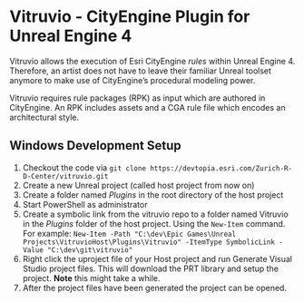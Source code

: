 # Vitruvio - CityEngine Plugin for Unreal Engine 4

Vitruvio allows the execution of Esri CityEngine *rules* within Unreal Engine 4. Therefore, an artist does not have to leave their familiar Unreal toolset anymore to make use of CityEngine’s procedural modeling power.

Vitruvio requires rule packages (RPK) as input which are authored in CityEngine. An RPK includes assets and a CGA rule file which encodes an architectural style.

## Windows Development Setup

1. Checkout the code via `git clone https://devtopia.esri.com/Zurich-R-D-Center/vitruvio.git`
2. Create a new Unreal project (called host project from now on)
3. Create a folder named *Plugins* in the root directory of the host project
4. Start PowerShell as administrator
5. Create a symbolic link from the vitruvio repo to a folder named Vitruvio in the *Plugins* folder of the host project. Using the `New-Item` command. For example: `New-Item -Path "C:\dev\Epic Games\Unreal Projects\VitruvioHost\Plugins\Vitruvio" -ItemType SymbolicLink -Value "C:\dev\git\vitruvio"`
6. Right click the uproject file of your Host project and run Generate Visual Studio project files. This will download the PRT library and setup the project. **Note** this might take a while.
7. After the project files have been generated the project can be opened.
